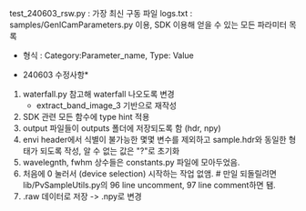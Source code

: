 test_240603_rsw.py : 가장 최신 구동 파일
logs.txt : samples/GenICamParameters.py 이용, SDK 이용해 얻을 수 있는 모든 파라미터 목록
- 형식 : Category:Parameter_name, Type: Value

* 240603 수정사항*
1. waterfall.py 참고해 waterfall 나오도록 변경
    - extract_band_image_3 기반으로 재작성
2. SDK 관련 모든 함수에 type hint 적용
3. output 파일들이 outputs 폴더에 저장되도록 함 (hdr, npy)
4. envi header에서 식별이 불가능한 몇몇 변수를 제외하고 sample.hdr와 동일한 형태가 되도록 작성, 알 수 없는 값은 "?"로 초기화
5. wavelegnth, fwhm 상수들은 constants.py 파일에 모아두었음.
6. 처음에 0 눌러서 (device selection) 시작하는 작업 없앰. # 만일 되돌릴려면 lib/PvSampleUtils.py의 96 line uncomment, 97 line comment하면 됌.
7. .raw 데이터로 저장 -> .npy로 변경
